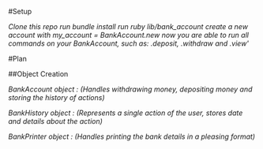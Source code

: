 #Setup

  *Clone this repo*
  *run bundle install*
  *run ruby lib/bank_account*
  *create a new account with my_account = BankAccount.new*
  *now you are able to run all commands on your BankAccount, such as: .deposit, .withdraw and .view'*

#Plan

##Object Creation

  *BankAccount object : (Handles withdrawing money, depositing money and storing the history of actions)*

  *BankHistory object : (Represents a single action of the user, stores date and details about the action)*

  *BankPrinter object : (Handles printing the bank details in a pleasing format)*
